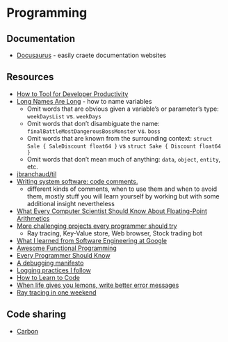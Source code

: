 # Programming

## Documentation

- [Docusaurus](https://v1.docusaurus.io/) - easily craete documentation websites

## Resources

- [How to Tool for Developer Productivity](https://alphalist.com/blog/how-to-tool-for-developer-productivity)
- [Long Names Are Long](https://journal.stuffwithstuff.com/2016/06/16/long-names-are-long/) - how to name variables
  - Omit words that are obvious given a variable’s or parameter’s type: `weekDaysList` vs. `weekDays`
  - Omit words that don’t disambiguate the name: `finalBattleMostDangerousBossMonster` vs. `boss`
  - Omit words that are known from the surrounding context: `struct Sale { SaleDiscount float64 }` vs `struct Sake { Discount float64 }`
  - Omit words that don’t mean much of anything: `data`, `object`, `entity`, etc.
- [jbranchaud/til](https://github.com/jbranchaud/til)
- [Writing system software: code comments.](http://antirez.com/news/124)
  - different kinds of comments, when to use them and when to avoid them, mostly stuff you will learn yourself by working but with some additional insight nevertheless
- [What Every Computer Scientist Should Know About Floating-Point Arithmetics](https://perso.ens-lyon.fr/jean-michel.muller/goldberg.pdf)
- [More challenging projects every programmer should try](https://web.eecs.utk.edu/~azh/blog/morechallengingprojects.html)
  - Ray tracing, Key-Value store, Web browser, Stock trading bot
- [What I learned from Software Engineering at Google](https://swizec.com/blog/what-i-learned-from-software-engineering-at-google/)
- [Awesome Functional Programming](https://github.com/xgrommx/awesome-functional-programming)
- [Every Programmer Should Know](https://github.com/mtdvio/every-programmer-should-know)
- [A debugging manifesto](https://jvns.ca/blog/2022/12/08/a-debugging-manifesto/)
- [Logging practices I follow](https://www.16elt.com/2023/01/06/logging-practices-I-follow/)
- [How to Learn to Code](https://headlinedev.xyz/2022/08/12/how-to-learn-to-program.html)
- [When life gives you lemons, write better error messages](https://wix-ux.com/when-life-gives-you-lemons-write-better-error-messages-46c5223e1a2f)
- [Ray tracing in one weekend](https://raytracing.github.io)

## Code sharing

- [Carbon](https://carbon.now.sh/)

